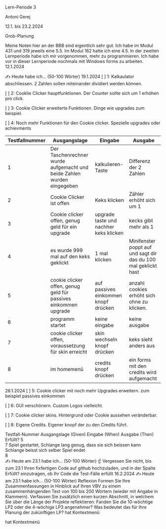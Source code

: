 Lern-Periode 3

Antoni Gerej

12.1. bis 23.2.2024

Grob-Planung


Meine Noten hier an der BBB sind eigentlich sehr gut. Ich habe im Modul 431 und 319 jeweils eine 5.5. Im Modul 162 hatte ich eine 4.5. In der zweiten Lernperiode habe ich mir vorgenommen, mehr zu programmieren. Ich habe vor in dieser Lernperiode nochmals mit Windows forms zu arbeiten.
12.1.2024


✍️ Heute habe ich... (50-100 Wörter)
19.1.2024
[ ] 1: Kalkaulator abschliessen. 2 Zahlen sollen miteinander dividiert werden können.

[ ] 2: Cooklie Clicker hauptfunktionen. Der Counter sollte sich um 1 erhöhen pro click.

[ ] 3: Cookie Clicker erweiterte Funktionen. Dinge wie upgrades zum beispiel.

[ ] 4: Noch mehr Funktionen für den Cookie clicker. Spezielle upgrades oder achievments 

| Testfallnummer    | Ausgangslage |Eingabe                                             | Ausgabe|
| ----------| ------- | ------------------------------------------------------------ |------------------------------------|
|     1      |Der Taschenrechner wurde aufgemacht und beide Zahlen wurden eingegeben  | kalkulieren-Taste | Differenz der 2 Zahlen |
|    2   |Cookie Clicker ist offen  |        Keks klicken                                                      | Zähler erhöht sich um 1 |
|   3   | Cookie clicker offen, genug geld für ein upgrade   |          upgrade taste und nachher keks klicken                                                    | kecks gibt mehr als 1 |
|   4   |  es wurde 999 mal auf den keks geklickt | 1 mal klicken  | Minifenster poppt auf und sagt dir das du 100 mal geklickt hast  |
|   5  |  cookie clicker offen, genug geld für passives einkommen upgrade  | auf passives einkommen knopf drücken |  anzahl cookies erhöht sich ohne zu klicken. |
|   6    |  programm startet  |  keine eingabe |keine ausgabe   |
|    7  |  cookie clicker offen, voraussetzung für skin erreicht  |skin wechseln knopf drücken |  keks sieht anders aus |
| 8   | im homemenü | credits knopf drücken | ein forms mit den credits wird aufgemacht |







26.1.2024
[ ] 5: Cookie clicker mit noch mehr Upgrades erweitern. zum beispiel passives einkommen

[ ] 6: GUI verschönern. Custom Logos vielleicht.

[ ] 7:  Cookie clicker skins. Hintergrund oder Cookie aussehen veränderbar.

[ ] 8: Eigene Credits. Eigener knopf der zu den Credits führt.


Testfall-Nummer	Ausgangslage (Given)	Eingabe (When)	Ausgabe (Then)	Erfüllt?
5	 	 	 	 
7	Spiel gestartet, Schlange lang genug, dass sie sich beissen kann	Schlange beisst sich selber	Spiel endet	 
8	 	 	 	 
✍️ Heute am 23.1 habe ich... (50-100 Wörter)
☝️ Vergessen Sie nicht, bis zum 23.1 Ihren fixfertigen Code auf github hochzuladen, und in der Spalte Erfüllt? einzutragen, ob Ihr Code die Test-Fälle erfüllt
16.2.2024
✍️ Heute am 23.1 habe ich... (50-100 Wörter)
Reflexion
Formen Sie Ihre Zusammenfassungen in Hinblick auf Ihren VBV zu einem zusammenhängenden Text von 100 bis 200 Wörtern (wieder mit Angabe in Klammern).
Verfassen Sie zusätzlich einen kurzen Abschnitt, in welchem Sie über die Länge der Projekte reflektieren: Fanden Sie die 10-wöchtige LP2 oder die 4-wöchige LP3 angenehmer? Was bedeutet das für Ihre Planung der zukünftigen LP?
hat Kontextmenü


hat Kontextmenü
